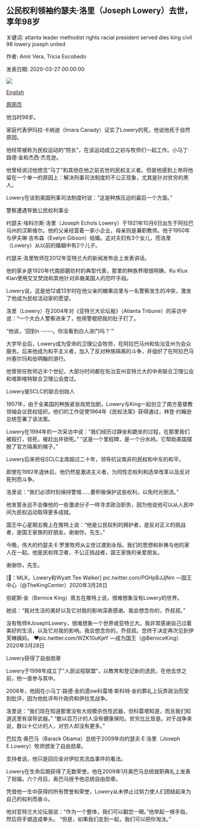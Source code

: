 ## 公民权利领袖约瑟夫·洛里（Joseph Lowery）去世，享年98岁

关键词: atlanta leader methodist rights racial president served dies king civil 98 lowery joseph united

作者: Amir Vera, Tricia Escobedo

发表日期: 2020-03-27 00:00:00

![](https://cdn.cnn.com/cnnnext/dam/assets/200327233934-01-joseph-lowery-obit-super-tease.jpg)

[English](Joseph%20Lowery%2C%20civil%20rights%20leader%2C%20dies%20at%2098.md)

[原网页](https://edition.cnn.com/2020/03/27/us/joseph-lowery-dead/index.html)

他当时98岁。

家庭代表伊玛拉·卡纳迪（Imara Canady）证实了Lowery的死，他说他死于自然原因。

他经常被称为民权运动的“院长”，在该运动成立之初与牧师们一起工作。小马丁·路德·金和杰西·杰克逊。

他曾经说过他想念“马丁”和其他在他之前去世的民权主义者。但是他感到上帝将他留在一个单一的原因上：解决刑事司法制度的不公正现象，尤其是针对贫穷的黑人。

Lowery在谈到美国刑事司法制度时说：“这是种族压迫的最后一个方面。”

警察遭遇导致公民权利事业

约瑟夫·埃科尔斯·洛里（Joseph Echols Lowery）于1921年10月6日出生于阿拉巴马州的汉斯维尔。他的父亲经营着一家小企业，母亲则是兼职教师。他于1950年与伊夫琳·吉布森（Evelyn Gibson）结婚。这对夫妇有3个女儿，而洛里（Lowery）从以前的婚姻中有2个儿子。

约瑟夫·洛里牧师在2012年亚特兰大的新闻发布会上发表讲话。

他的家乡是1920年代南部磨坊村的典型代表，那里的种族界限很明确，Ku Klux Klan使用交叉焚烧和其他针对非裔美国人的恐吓手段。

Lowery说，这是他12或13岁时在他父亲的糖果店里与一名警察发生的冲突，激发了他成为民权活动家的愿望。

洛里（Lowery）在2004年对《亚特兰大论坛报》（Atlanta Tribune）的采访中说：“一个大白人警察进来了，他用警棍把我的肚子打了。

“他说，'回到n -----。你没看到白人进门吗？'”

大学毕业后，Lowery成为受命的卫理公会牧师，在阿拉巴马州和佐治亚州为会众服务。后来他成为和平主义者，加入了反对种族隔离的斗争，并组织了在阿拉巴马州塞尔玛和伯明翰的游行。

他曾担任牧师近半个世纪，大部分时间都在佐治亚州亚特兰大的中央联合卫理公会和喀斯喀特联合卫理公会度过。

Lowery是SCLC的联合创始人

1957年，由于全美国的种族紧张局势加剧，Lowery与King一起创立了南方基督教领袖会议民权组织。他们的工作促使1964年《民权法案》获得通过，林登·约翰逊总统签署了该法案。

Lowery在1994年的一次采访中说：“我们经历过静坐和跪坐的过程，在那里我们被殴打，锁死，被赶出并锁死。” “这是一个里程碑，是一个分水岭。它帮助美国摆脱了官方隔离的幌子。”

Lowery后来担任SCLC主席超过二十年，领导抗议南非的民权和中东的和平。

即使在1992年退休后，他仍然是激进主义者，为同性恋权利和选举改革以及反对死刑而斗争。

洛里说：“我们必须时刻保持警惕……要积极保护这些权利，以免时光倒流。”

他发誓永远不会像他的一些激进分子一样寻求政治职务，因为他说他可以从人民中间为民权运动取得更多成就。

国王中心星期五晚上在推特上说：“他是公民权利的拥护者，是反对正义的挑战者，是国王家族的好朋友。谢谢你，先生。”

今晚，伟大的约瑟夫·E·罗里牧师从尘世过渡到永恒。我们的思想和祈祷与他的家人在一起。他是民权捍卫者，不公正挑战者，国王家族的亲爱朋友。



谢谢你，先生。



[📸：MLK，Lowery和Wyatt Tee Walker] pic.twitter.com/PGHpBJJjNm —国王中心（@TheKingCenter）2020年3月28日

伯妮斯·金（Bernice King）周五在推特上说，很难想象没有Lowery的世界。

她说：“我对生活的美好以及它对我的影响深表感谢。我会想念你的，乔叔叔。”

没有牧师\#JosephLowery，很难想象一个世界或亚特兰大。我非常感谢自己过着美好的生活，以及它对我的影响。我会想念你的，乔叔叔。您终于决定再次见到伊芙琳姨妈。 ❤️pic.twitter.com/WZK10uKjeY —成为国王（@BerniceKing）2020年3月28日

Lowery获得了自由勋章

Lowery于1998年成立了“人民议程联盟”，以教育和登记新的选民，在他去世之前，他一直参与其中。

2006年，他因在小马丁·路德·金的遗ow科雷塔·斯科特·金的葬礼上玩弄政治而受到批评，因为他批评布什政府和伊拉克战争。

洛里说：“我们现在知道那里没有大规模杀伤性武器，但科雷塔知道，而且我们知道这里有误导武器。” “数以百万计的人没有健康保险。贫穷比比皆是。对于战争来说，数以十亿计的人，对穷人却没有更多。”

巴拉克·奥巴马（Barack Obama）总统于2009年向约瑟夫·E·洛里（Joseph E.Lowery）牧师颁发了自由勋章。

支持者说，他只是回应金对伊拉克流血事件的看法。

Lowery在生命后期获得了无数荣誉。他在2009年1月奥巴马总统就职典礼上发表了祝福，六个月后，奥巴马授予他总统自由勋章。

凭借他一生中获得的所有赞誉和荣誉，Lowery从未停止过努力使人们团结起来为自己的权利而奋斗。

他对亚特兰大论坛报说：“作为一个整体，我们可以戳您一眼。”他举起一根手指，然后将手塑造成拳头。 “但是，如果我们走到一起，我们可以把你淘汰。”